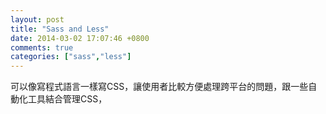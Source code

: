 ```yaml
---
layout: post
title: "Sass and Less"
date: 2014-03-02 17:07:46 +0800
comments: true
categories: ["sass","less"]
---
```


可以像寫程式語言一樣寫CSS，讓使用者比較方便處理跨平台的問題，跟一些自動化工具結合管理CSS，

